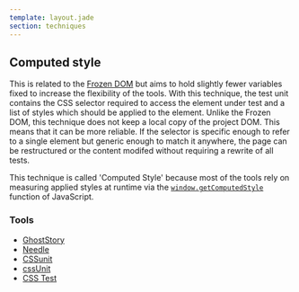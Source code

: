 ```yaml
---
template: layout.jade
section: techniques
---
```


## Computed style

This is related to the [Frozen DOM](/techniques/frozen-dom.html) but aims to hold slightly fewer variables fixed to increase the flexibility of the tools. With this technique, the test unit contains the CSS selector required to access the element under test and a list of styles which should be applied to the element. Unlike the Frozen DOM, this technique does not keep a local copy of the project DOM. This means that it can be more reliable. If the selector is specific enough to refer to a single element but generic enough to match it anywhere, the page can be restructured or the content modifed without requiring a rewrite of all tests.

This technique is called 'Computed Style' because most of the tools rely on measuring applied styles at runtime via the <code>[window.getComputedStyle](https://developer.mozilla.org/en-US/docs/Web/API/window.getComputedStyle)</code> function of JavaScript.

### Tools

  * [GhostStory](/tools/ghoststory.html)
  * [Needle](/tools/needle.html)
  * [CSSunit](/tools/cssunit.html)
  * [cssUnit](/tools/cssunit-shepard.html)
  * [CSS Test](/tools/css-test.html)